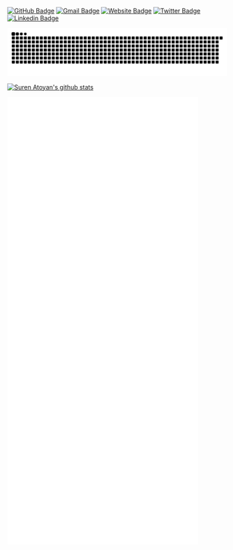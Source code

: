 [![GitHub Badge](https://img.shields.io/badge/-@suren--atoyan-%23181717?style=flat&logo=github)](https://github.com/suren-atoyan) [![Gmail Badge](https://img.shields.io/badge/-contact@surenatoyan.com-c14438?style=flat&logo=Gmail&logoColor=white&link=mailto:contact@surenatoyan.com)](mailto:contact@surenatoyan.com) [![Website Badge](https://img.shields.io/website?color=0ab9e6&style=flat&up_message=surenatoyan.com&url=http%3A%2F%2Fsurenatoyan.com%2F)](https://surenatoyan.com) [![Twitter Badge](https://img.shields.io/badge/-@suren_at-1ca0f1?style=flat&labelColor=1ca0f1&logo=twitter&logoColor=white&link=https://twitter.com/suren_at)](https://twitter.com/suren_at) [![Linkedin Badge](https://img.shields.io/badge/-@surenatoyan-blue?style=flat&logo=Linkedin&logoColor=white&link=https://www.linkedin.com/in/surenatoyan/)](https://www.linkedin.com/in/surenatoyan/)

![snake](https://raw.githubusercontent.com/suren-atoyan/suren-atoyan/output/github-contribution-grid-snake-dark.svg)

[![Suren Atoyan's github stats](https://github-readme-stats.vercel.app/api?username=suren-atoyan&show_icons=true&theme=tokyonight&include_all_commits=true&count_private=true&hide=issues,contribs)](https://github.com/anuraghazra/github-readme-stats)

![metrics](./github-metrics.svg)

<!--
**suren-atoyan/suren-atoyan** is a ✨ _special_ ✨ repository because its `README.md` (this file) appears on your GitHub profile.

Here are some ideas to get you started:

- 🔭 I’m currently working on ...
- 🌱 I’m currently learning ...
- 👯 I’m looking to collaborate on ...
- 🤔 I’m looking for help with ...
- 💬 Ask me about ...
- 📫 How to reach me: ...
- 😄 Pronouns: ...
- ⚡ Fun fact: ...
-->
